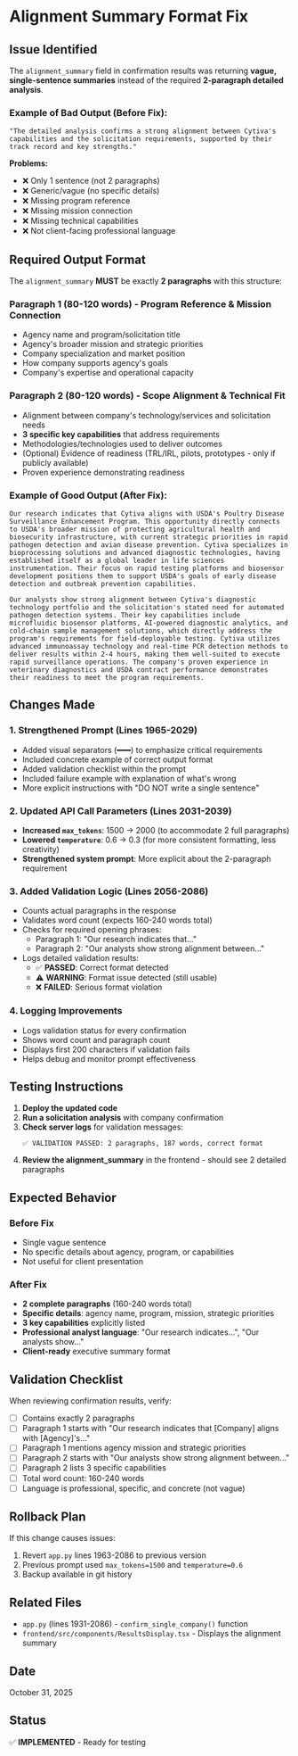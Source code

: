 # Alignment Summary Format Fix

## Issue Identified
The `alignment_summary` field in confirmation results was returning **vague, single-sentence summaries** instead of the required **2-paragraph detailed analysis**.

### Example of Bad Output (Before Fix):
```
"The detailed analysis confirms a strong alignment between Cytiva's capabilities and the solicitation requirements, supported by their track record and key strengths."
```

**Problems:**
- ❌ Only 1 sentence (not 2 paragraphs)
- ❌ Generic/vague (no specific details)
- ❌ Missing program reference
- ❌ Missing mission connection
- ❌ Missing technical capabilities
- ❌ Not client-facing professional language

## Required Output Format

The `alignment_summary` **MUST** be exactly **2 paragraphs** with this structure:

### Paragraph 1 (80-120 words) - Program Reference & Mission Connection
- Agency name and program/solicitation title
- Agency's broader mission and strategic priorities
- Company specialization and market position
- How company supports agency's goals
- Company's expertise and operational capacity

### Paragraph 2 (80-120 words) - Scope Alignment & Technical Fit
- Alignment between company's technology/services and solicitation needs
- **3 specific key capabilities** that address requirements
- Methodologies/technologies used to deliver outcomes
- (Optional) Evidence of readiness (TRL/IRL, pilots, prototypes - only if publicly available)
- Proven experience demonstrating readiness

### Example of Good Output (After Fix):
```
Our research indicates that Cytiva aligns with USDA's Poultry Disease Surveillance Enhancement Program. This opportunity directly connects to USDA's broader mission of protecting agricultural health and biosecurity infrastructure, with current strategic priorities in rapid pathogen detection and avian disease prevention. Cytiva specializes in bioprocessing solutions and advanced diagnostic technologies, having established itself as a global leader in life sciences instrumentation. Their focus on rapid testing platforms and biosensor development positions them to support USDA's goals of early disease detection and outbreak prevention capabilities.

Our analysts show strong alignment between Cytiva's diagnostic technology portfolio and the solicitation's stated need for automated pathogen detection systems. Their key capabilities include microfluidic biosensor platforms, AI-powered diagnostic analytics, and cold-chain sample management solutions, which directly address the program's requirements for field-deployable testing. Cytiva utilizes advanced immunoassay technology and real-time PCR detection methods to deliver results within 2-4 hours, making them well-suited to execute rapid surveillance operations. The company's proven experience in veterinary diagnostics and USDA contract performance demonstrates their readiness to meet the program requirements.
```

## Changes Made

### 1. Strengthened Prompt (Lines 1965-2029)
- Added visual separators (━━━) to emphasize critical requirements
- Included concrete example of correct output format
- Added validation checklist within the prompt
- Included failure example with explanation of what's wrong
- More explicit instructions with "DO NOT write a single sentence"

### 2. Updated API Call Parameters (Lines 2031-2039)
- **Increased `max_tokens`**: 1500 → 2000 (to accommodate 2 full paragraphs)
- **Lowered `temperature`**: 0.6 → 0.3 (for more consistent formatting, less creativity)
- **Strengthened system prompt**: More explicit about the 2-paragraph requirement

### 3. Added Validation Logic (Lines 2056-2086)
- Counts actual paragraphs in the response
- Validates word count (expects 160-240 words total)
- Checks for required opening phrases:
  - Paragraph 1: "Our research indicates that..."
  - Paragraph 2: "Our analysts show strong alignment between..."
- Logs detailed validation results:
  - ✅ **PASSED**: Correct format detected
  - ⚠️ **WARNING**: Format issue detected (still usable)
  - ❌ **FAILED**: Serious format violation

### 4. Logging Improvements
- Logs validation status for every confirmation
- Shows word count and paragraph count
- Displays first 200 characters if validation fails
- Helps debug and monitor prompt effectiveness

## Testing Instructions

1. **Deploy the updated code**
2. **Run a solicitation analysis** with company confirmation
3. **Check server logs** for validation messages:
   ```
   ✅ VALIDATION PASSED: 2 paragraphs, 187 words, correct format
   ```
4. **Review the alignment_summary** in the frontend - should see 2 detailed paragraphs

## Expected Behavior

### Before Fix
- Single vague sentence
- No specific details about agency, program, or capabilities
- Not useful for client presentation

### After Fix
- **2 complete paragraphs** (160-240 words total)
- **Specific details**: agency name, program, mission, strategic priorities
- **3 key capabilities** explicitly listed
- **Professional analyst language**: "Our research indicates...", "Our analysts show..."
- **Client-ready** executive summary format

## Validation Checklist

When reviewing confirmation results, verify:
- [ ] Contains exactly 2 paragraphs
- [ ] Paragraph 1 starts with "Our research indicates that [Company] aligns with [Agency]'s..."
- [ ] Paragraph 1 mentions agency mission and strategic priorities
- [ ] Paragraph 2 starts with "Our analysts show strong alignment between..."
- [ ] Paragraph 2 lists 3 specific capabilities
- [ ] Total word count: 160-240 words
- [ ] Language is professional, specific, and concrete (not vague)

## Rollback Plan

If this change causes issues:
1. Revert `app.py` lines 1963-2086 to previous version
2. Previous prompt used `max_tokens=1500` and `temperature=0.6`
3. Backup available in git history

## Related Files
- `app.py` (lines 1931-2086) - `confirm_single_company()` function
- `frontend/src/components/ResultsDisplay.tsx` - Displays the alignment summary

## Date
October 31, 2025

## Status
✅ **IMPLEMENTED** - Ready for testing

